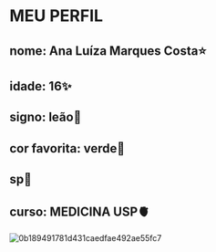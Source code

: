 # MEU PERFIL
## nome: Ana Luíza Marques Costa⭐
## idade: 16✨
## signo: leão🦁
## cor favorita: verde💚
## sp🥳
## curso: MEDICINA USP🫀
![0b189491781d431caedfae492ae55fc7](https://github.com/analuiizamarques/meu-perfil/assets/169900078/c3f839bf-6280-466c-b58c-4460657bb127)
